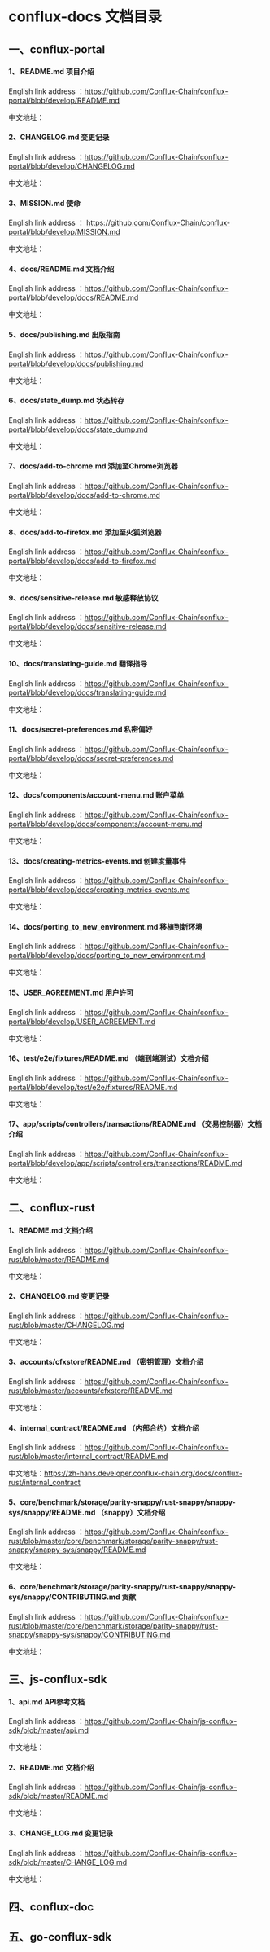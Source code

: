 # conflux-docs 文档目录

## 一、conflux-portal

#### 1、 README.md  项目介绍
English link address ：https://github.com/Conflux-Chain/conflux-portal/blob/develop/README.md

中文地址： 
#### 2、CHANGELOG.md 变更记录
English link address ：https://github.com/Conflux-Chain/conflux-portal/blob/develop/CHANGELOG.md

中文地址： 

#### 3、MISSION.md  使命
English link address ： https://github.com/Conflux-Chain/conflux-portal/blob/develop/MISSION.md

中文地址： 

#### 4、docs/README.md  文档介绍
English link address ：https://github.com/Conflux-Chain/conflux-portal/blob/develop/docs/README.md

中文地址： 

#### 5、docs/publishing.md 出版指南
English link address ：https://github.com/Conflux-Chain/conflux-portal/blob/develop/docs/publishing.md

中文地址：

#### 6、docs/state_dump.md 状态转存
English link address ：https://github.com/Conflux-Chain/conflux-portal/blob/develop/docs/state_dump.md

中文地址：

#### 7、docs/add-to-chrome.md 添加至Chrome浏览器
English link address ：https://github.com/Conflux-Chain/conflux-portal/blob/develop/docs/add-to-chrome.md

中文地址：

#### 8、docs/add-to-firefox.md 添加至火狐浏览器
English link address ：https://github.com/Conflux-Chain/conflux-portal/blob/develop/docs/add-to-firefox.md

中文地址：

#### 9、docs/sensitive-release.md 敏感释放协议
English link address ：https://github.com/Conflux-Chain/conflux-portal/blob/develop/docs/sensitive-release.md

中文地址：

#### 10、docs/translating-guide.md 翻译指导
English link address ：https://github.com/Conflux-Chain/conflux-portal/blob/develop/docs/translating-guide.md

中文地址：

#### 11、docs/secret-preferences.md 私密偏好
English link address ：https://github.com/Conflux-Chain/conflux-portal/blob/develop/docs/secret-preferences.md

中文地址：

#### 12、docs/components/account-menu.md 账户菜单
English link address ：https://github.com/Conflux-Chain/conflux-portal/blob/develop/docs/components/account-menu.md

中文地址：

#### 13、docs/creating-metrics-events.md 创建度量事件
English link address ：https://github.com/Conflux-Chain/conflux-portal/blob/develop/docs/creating-metrics-events.md

中文地址：

#### 14、docs/porting_to_new_environment.md 移植到新环境
English link address ：https://github.com/Conflux-Chain/conflux-portal/blob/develop/docs/porting_to_new_environment.md

中文地址：

#### 15、USER_AGREEMENT.md 用户许可
English link address ：https://github.com/Conflux-Chain/conflux-portal/blob/develop/USER_AGREEMENT.md

中文地址：

#### 16、test/e2e/fixtures/README.md （端到端测试）文档介绍
English link address ：https://github.com/Conflux-Chain/conflux-portal/blob/develop/test/e2e/fixtures/README.md

中文地址：

#### 17、app/scripts/controllers/transactions/README.md （交易控制器）文档介绍
English link address ：https://github.com/Conflux-Chain/conflux-portal/blob/develop/app/scripts/controllers/transactions/README.md

中文地址：


## 二、conflux-rust
#### 1、README.md 文档介绍
English link address ：https://github.com/Conflux-Chain/conflux-rust/blob/master/README.md

中文地址：

#### 2、CHANGELOG.md 变更记录
English link address ：https://github.com/Conflux-Chain/conflux-rust/blob/master/CHANGELOG.md

中文地址：

#### 3、accounts/cfxstore/README.md （密钥管理）文档介绍
English link address ：https://github.com/Conflux-Chain/conflux-rust/blob/master/accounts/cfxstore/README.md

中文地址：

#### 4、internal_contract/README.md （内部合约）文档介绍
English link address ：https://github.com/Conflux-Chain/conflux-rust/blob/master/internal_contract/README.md

中文地址：https://zh-hans.developer.conflux-chain.org/docs/conflux-rust/internal_contract

#### 5、core/benchmark/storage/parity-snappy/rust-snappy/snappy-sys/snappy/README.md （snappy）文档介绍
English link address ：https://github.com/Conflux-Chain/conflux-rust/blob/master/core/benchmark/storage/parity-snappy/rust-snappy/snappy-sys/snappy/README.md

中文地址：

#### 6、core/benchmark/storage/parity-snappy/rust-snappy/snappy-sys/snappy/CONTRIBUTING.md 贡献
English link address ：https://github.com/Conflux-Chain/conflux-rust/blob/master/core/benchmark/storage/parity-snappy/rust-snappy/snappy-sys/snappy/CONTRIBUTING.md

中文地址：

## 三、js-conflux-sdk
#### 1、api.md API参考文档
English link address ：https://github.com/Conflux-Chain/js-conflux-sdk/blob/master/api.md

中文地址：

#### 2、README.md 文档介绍
English link address ：https://github.com/Conflux-Chain/js-conflux-sdk/blob/master/README.md

中文地址：

#### 3、CHANGE_LOG.md 变更记录
English link address ：https://github.com/Conflux-Chain/js-conflux-sdk/blob/master/CHANGE_LOG.md

中文地址：


## 四、conflux-doc
## 五、go-conflux-sdk
